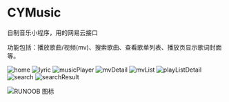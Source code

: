 # CYMusic
自制音乐小程序，用的网易云接口

功能包括：播放歌曲/视频(mv)、搜索歌曲、查看歌单列表、播放页显示歌词封面等。

![home](https://github.com/con-yu/CYMusic/blob/master/demo-image/home.png)
![lyric](https://github.com/con-yu/CYMusic/blob/master/demo-image/lyric.png)
![musicPlayer](https://github.com/con-yu/CYMusic/blob/master/demo-image/musicPlayer.png)
![mvDetail](https://github.com/con-yu/CYMusic/blob/master/demo-image/mvDetail.png)
![mvList](https://github.com/con-yu/CYMusic/blob/master/demo-image/mvList.png)
![playListDetail](https://github.com/con-yu/CYMusic/blob/master/demo-image/playListDetail.png)
![search](https://github.com/con-yu/CYMusic/blob/master/demo-image/search.png)
![searchResult](https://github.com/con-yu/CYMusic/blob/master/demo-image/searchResult.png)

![RUNOOB 图标](http://static.runoob.com/images/runoob-logo.png)

